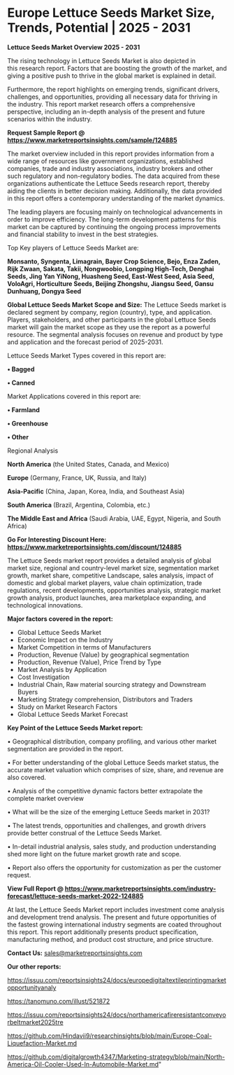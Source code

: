 # Europe Lettuce Seeds Market Size, Trends, Potential | 2025 - 2031

<Strong> Lettuce Seeds Market Overview 2025 - 2031</strong>

The rising technology in Lettuce Seeds Market is also depicted in this research report. Factors that are boosting the growth of the market, and giving a positive push to thrive in the global market is explained in detail.

Furthermore, the report highlights on emerging trends, significant drivers, challenges, and opportunities, providing all necessary data for thriving in the industry. This report market research offers a comprehensive perspective, including an in-depth analysis of the present and future scenarios within the industry.

<strong>Request Sample Report @ <a href=https://www.marketreportsinsights.com/sample/124885>https://www.marketreportsinsights.com/sample/124885</a></strong>

The market overview included in this report provides information from a wide range of resources like government organizations, established companies, trade and industry associations, industry brokers and other such regulatory and non-regulatory bodies. The data acquired from these organizations authenticate the Lettuce Seeds research report, thereby aiding the clients in better decision making. Additionally, the data provided in this report offers a contemporary understanding of the market dynamics.

The leading players are focusing mainly on technological advancements in order to improve efficiency. The long-term development patterns for this market can be captured by continuing the ongoing process improvements and financial stability to invest in the best strategies.

Top Key players of Lettuce Seeds Market are:

<strong>Monsanto, Syngenta, Limagrain, Bayer Crop Science, Bejo, Enza Zaden, Rijk Zwaan, Sakata, Takii, Nongwoobio, Longping High-Tech, Denghai Seeds, Jing Yan YiNong, Huasheng Seed, East-West Seed, Asia Seed, VoloAgri, Horticulture Seeds, Beijing Zhongshu, Jiangsu Seed, Gansu Dunhuang, Dongya Seed</strong>

<strong><b>Global Lettuce Seeds Market Scope and Size:</b></strong>
The Lettuce Seeds market is declared segment by company, region (country), type, and application. Players, stakeholders, and other participants in the global Lettuce Seeds market will gain the market scope as they use the report as a powerful resource. The segmental analysis focuses on revenue and product by type and application and the forecast period of 2025-2031.

Lettuce Seeds Market Types covered in this report are:

<strong>• Bagged

• Canned</strong>

Market Applications covered in this report are:

<strong>• Farmland

• Greenhouse

• Other</strong> 

Regional Analysis

<strong>North America</strong> (the United States, Canada, and Mexico)

<strong>Europe</strong> (Germany, France, UK, Russia, and Italy)

<strong>Asia-Pacific</strong> (China, Japan, Korea, India, and Southeast Asia)

<strong>South America</strong> (Brazil, Argentina, Colombia, etc.)

<strong>The Middle East and Africa</strong> (Saudi Arabia, UAE, Egypt, Nigeria, and South Africa)

<strong>Go For Interesting Discount Here: <a href=https://www.marketreportsinsights.com/discount/124885>https://www.marketreportsinsights.com/discount/124885</a></strong>

The Lettuce Seeds market report provides a detailed analysis of global market size, regional and country-level market size, segmentation market growth, market share, competitive Landscape, sales analysis, impact of domestic and global market players, value chain optimization, trade regulations, recent developments, opportunities analysis, strategic market growth analysis, product launches, area marketplace expanding, and technological innovations.

<strong><b>Major factors covered in the report:</b></strong>
<ul>
  <li>Global Lettuce Seeds Market </li>
  <li>Economic Impact on the Industry</li>
  <li>Market Competition in terms of Manufacturers</li>
  <li>Production, Revenue (Value) by geographical segmentation</li>
  <li>Production, Revenue (Value), Price Trend by Type</li>
  <li>Market Analysis by Application</li>
  <li>Cost Investigation</li>
  <li>Industrial Chain, Raw material sourcing strategy and Downstream Buyers</li>
  <li>Marketing Strategy comprehension, Distributors and Traders</li>
  <li>Study on Market Research Factors</li>
  <li>Global Lettuce Seeds Market Forecast</li>
</ul>

<strong><b>Key Point of the Lettuce Seeds Market report:</b></strong>

• Geographical distribution, company profiling, and various other market segmentation are provided in the report.

• For better understanding of the global Lettuce Seeds market status, the accurate market valuation which comprises of size, share, and revenue are also covered.

• Analysis of the competitive dynamic factors better extrapolate the complete market overview

• What will be the size of the emerging Lettuce Seeds market in 2031?

• The latest trends, opportunities and challenges, and growth drivers provide better construal of the Lettuce Seeds Market.

• In-detail industrial analysis, sales study, and production understanding shed more light on the future market growth rate and scope.

• Report also offers the opportunity for customization as per the customer request.

<strong><b>View Full Report @ <a href=https://www.marketreportsinsights.com/industry-forecast/lettuce-seeds-market-2022-124885>https://www.marketreportsinsights.com/industry-forecast/lettuce-seeds-market-2022-124885</a></b></strong>


At last, the Lettuce Seeds Market report includes investment come analysis and development trend analysis. The present and future opportunities of the fastest growing international industry segments are coated throughout this report. This report additionally presents product specification, manufacturing method, and product cost structure, and price structure.

<strong>Contact Us:</strong>
sales@marketreportsinsights.com

<strong>Our other reports:</strong>

<a href=https://issuu.com/reportsinsights24/docs/europedigitaltextileprintingmarketopportunityanaly>https://issuu.com/reportsinsights24/docs/europedigitaltextileprintingmarketopportunityanaly</a>

<a href=https://tanomuno.com/illust/521872>https://tanomuno.com/illust/521872</a>

<a href=https://issuu.com/reportsinsights24/docs/northamericafireresistantconveyorbeltmarket2025tre>https://issuu.com/reportsinsights24/docs/northamericafireresistantconveyorbeltmarket2025tre</a>

<a href=https://github.com/Hindavii9/researchinsights/blob/main/Europe-Coal-Liquefaction-Market.md>https://github.com/Hindavii9/researchinsights/blob/main/Europe-Coal-Liquefaction-Market.md</a>

<a href=https://github.com/digitalgrowth4347/Marketing-strategy/blob/main/North-America-Oil-Cooler-Used-In-Automobile-Market.md>https://github.com/digitalgrowth4347/Marketing-strategy/blob/main/North-America-Oil-Cooler-Used-In-Automobile-Market.md</a>"
